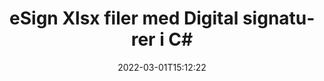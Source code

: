 ---
############################# Static ############################
layout: "auto-gen-signature"
date: 2022-03-01T15:12:22
draft: false
operation: Sign
signaturetype: Digital
fileformat: Xlsx
productName: .NET
lang: da
productCode: net
otherformats: pdf doc docx docm dot dotx odt ott xls xlsx xlsm xlsb ods ots xltx xltm pptx pptm
breadcrumb: Put Digital signature on Xlsx for C#

############################# Head ############################
head_title: "Tilføjelse af digitale elektroniske signaturer til filen Xlsx med C#"
head_description: "Sæt digital signatur på filen Xlsx for .NET ved hjælp af et par linjer kode. Brug GroupDocs Document Signature API til at signere snesevis af filformater."

############################# Header ############################
title: "eSign Xlsx filer med Digital signaturer i C#"
description: "Sådan tilføjer du Digital-signatur med et par linjer med .NET-kode"
bg_image: "https://cms.admin.containerize.com/templates/aspose/App_Themes/V3/images/bg/header1.png"
bg_overlay: false
button:
    enable: true

############################# SubMenu ############################
submenu:
    enable: true

    left:
        img_alt: "GroupDocs.Signature for .NET"
        image: "https://cms.admin.containerize.com/templates/groupdocs/images/product-logos/90x90-noborder/groupdocs-signature-net.png"
        product: "GroupDocs.Signature"
        platform: ".NET"



############################# About ############################
about:
    enable: true
    title: "Om GroupDocs.Signature for .NET Digitale signaturer API"
    content: |
        [GroupDocs.Signature for .NET](https://products.groupdocs.com/signature/net/) er en populær API til at esignere dokumenter med de digitale elektroniske signaturer med digitale certifikater. Til Digitale signaturer bruger API PFX-certifikatfiler til at designe dokument med adgangskodebeskyttede private og offentlige nøgler. De digitale signaturer kan bruges til at certificere forretningsdokumenter med en bestemt eSign PDF-side, certificere hele Microsoft Office-dokumenter som Words, Excel, Powerpoint-filer og Open Office-dokumenter. Kunder kan nemt manipulere signaturerne som at redigere dem, fjerne eller justere. API'en giver mulighed for at søge og verificere signaturer. Desuden er der en masse muligheder for signaturtilpasning.
    

############################# Steps ############################
steps:
    enable: true
    title_left: "Trin til at signere Xlsx med Digital i C#"
    content_left: |
        [GroupDocs.Signature for .NET](https://products.groupdocs.com/signature/net/) giver mulighed for at signere Xlsx dokumenter med Digital signaturer hurtigt og nemt.
        
        * Opret en forekomst af signaturklassen, der leverer Xlsx-fil, der skal signere som sti eller hukommelsesstrøm
        * Instantiér SignOptions-klassen og indstil alle krævede data.
        * Kald Signature.Sign()-metoden ved at sende output Xlsx-fil eller hukommelsesstrøm

    title_right: " Systemkrav"
    content_right: |
        GroupDocs.Signature for .NET understøttes på alle større platforme og operativsystemer. Før du udfører koden nedenfor, skal du sørge for, at du har følgende forudsætninger installeret på dit system.

        * Operativsystemer: Microsoft Windows, Linux, MacOS
        * Udviklingsmiljøer: Microsoft Visual Studio, Xamarin, MonoDevelop
        * Frameworks: .NET Framework, .NET Standard, .NET Core, Mono
        * Få den seneste GroupDocs.Signature for .NET fra [Nuget](https://www.nuget.org/packages/groupdocs.signature)
         
    code: |
        ```csharp    
                
        // Set up input Xlsx file
        string filePath = "input.xlsx";
        // Set up output file
        string outputFilePath = "output.xlsx";
        // Provide digital certificate
        string certificateFilePath = "certificate.pfx";

        // Instantiate Signature for input file
        using (GroupDocs.Signature.Signature signature = new GroupDocs.Signature.Signature(filePath))
        {
                //Provide sign options
                DigitalSignOptions options = new DigitalSignOptions(certificateFilePath)
                {
                    // set certificate password
                    Password = "1234567890",
                    // set signature position
                    Left = 50,
                    Top = 200,
                };

                // sign Xlsx document
                SignResult result = signature.Sign(outputFilePath, options);
        }

        ```

############################# Demos ############################
demos:
    enable: true
    title: "Signering af Xlsx dokumenter med Digital Live Demo"
    content: |
       Signer Xlsx-filen med forskellige signaturer lige nu ved at besøge webstedet [GroupDocs.Signature App](https://products.groupdocs.app/signature/family). Gratis online demo venter på dig.          

############################# More Formats ############################
more_formats:
    enable: true
    title: "Andre understøttede Digital-signaturer for C#"
    content: |
        "Du kan også signere Xlsx med andre signaturtyper. Se venligst listen nedenfor."
    format: 
       
       
back_to_top:
    enable: true
---